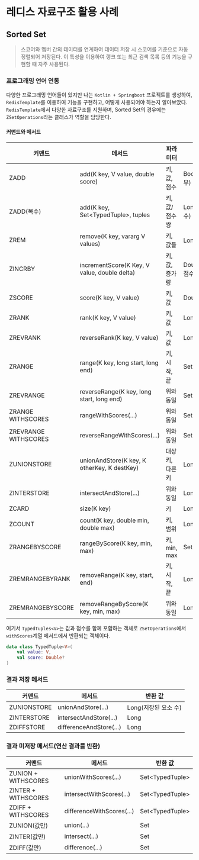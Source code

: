 # 레디스 자료구조 활용 사례

## Sorted Set
>스코어와 멤버 간의 데이터를 연계하여 데이터 저장 시 스코어를 기준으로 자동 정렬되어 저장된다. 이 특성을 이용하여 랭크 또는 최근 검색 목록 등의 기능을 구현할 때 자주 사용된다.
### 프로그래밍 언어 연동
다양한 프로그래밍 언어들이 있지만 나는 `Kotlin + Springboot` 프로젝트를 생성하여, `RedisTemplate`를 이용하여 기능을 구현하고, 어떻게 사용되어야 하는지 알아보았다.
`RedisTemplate`에서 다양한 자료구조를 지원하며, Sorted Set의 경우에는 `ZSetOperations`라는 클래스가 역할을 담당한다.

#### 커맨드와 메서드
|커맨드|메서드|파라미터|반환 값|예외 발생 시점|
|---|---|---|---|---|
|ZADD|add(K key, V value, double score)|키, 값, 점수|Boolean(추가 여부)|RedisSystempException(내부 에러 등)|
|ZADD(복수)|add(K key, Set<TypedTuple<V>>, tuples|키, 값/점수 쌍|Long(추가된 요소 수)|동일|
|ZREM|remove(K key, vararg V values)|키, 값들|Long(삭제 수)|없음(비어있는 경우 0)|
|ZINCRBY|incrementScore(K Key, V value, double delta)|키, 값, 증가량|Double?(변경 후 점수)|키/값 없는 경우 자동 추가|
|ZSCORE|score(K key, V value)|키, 값|Double?|없음(null 반환)|
|ZRANK|rank(K key, V value)|키, 값|Long?|없음|
|ZREVRANK|reverseRank(K key, V value)|키, 값|Long?|없음|
|ZRANGE|range(K key, long start, long end)|키, 시작, 끝|Set<V>|범위 초과 시 빈 Set|
|ZREVRANGE|reverseRange(K key, long start, long end)|위와 동일|Set<V>|범위 초과 시 빈 Set|
|ZRANGE WITHSCORES|rangeWithScores(...)|위와 동일|Set<TypedTuple<V>>|없음|
|ZREVRANGE WITHSCORES|reverseRangeWithScores(...)|위와 동일|Set<TypedTuple<V>>|없음|
|ZUNIONSTORE|unionAndStore(K key, K otherKey, K destKey)|대상 키, 다른 키|Long(저장된 수)|destKey가 null이면 예외|
|ZINTERSTORE|intersectAndStore(...)|위와 동일|Long|destKey가 null이면 예외|
|ZCARD|size(K key)|키|Long|키 없는 경우 0|
|ZCOUNT|count(K key, double min, double max)|키, 범위|Long|없음|
|ZRANGEBYSCORE|rangeByScore(K key, min, max)|키, min, max|Set<V>|없음|
|ZREMRANGEBYRANK|removeRange(K key, start, end)|키, 시작, 끝|Long(삭제된 수)|없음|
|ZREMRANGEBYSCORE|removeRangeByScore(K key, min, max)|위와 동일|Long|

여기서 `TypedTuples<V>`는 값과 점수를 함께 포함하는 객체로 `ZSetOperations`에서 `withScores`계열 메서드에서 반환되는 객체이다.
```kotlin
data class TypedTuple<V>(
    val value: V,
    val score: Double?
)
```

### 결과 저장 메서드
|커맨드|메서드|반환 값|
|---|---|---|
|ZUNIONSTORE|unionAndStore(...)|Long(저장된 요소 수)|
|ZINTERSTORE|intersectAndStore(...)|Long|
|ZDIFFSTORE|differenceAndStore(...)|Long|

### 결과 미저장 메서드(연산 결과를 반환)
|커맨드|메서드|반환 값|
|---|---|---|
|ZUNION + WITHSCORES|unionWithScores(...)|Set<TypedTuple<V>>|
|ZINTER + WITHSCORES|intersectWithScores(...)|Set<TypedTuple<V>>|
|ZDIFF + WITHSCORES|differenceWithScores(...)|Set<TypedTuple<V>>|
|ZUNION(값만)|union(...)|Set<V>|
|ZINTER(값만)|intersect(...)|Set<V>|
|ZDIFF(값만)|difference(...)|Set<V>|


